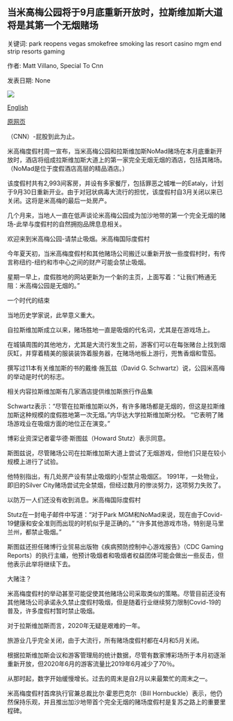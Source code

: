 ## 当米高梅公园将于9月底重新开放时，拉斯维加斯大道将是其第一个无烟赌场

关键词: park reopens vegas smokefree smoking las resort casino mgm end strip resorts gaming

作者: Matt Villano, Special To Cnn

发表日期: None

![](https://cdn.cnn.com/cnnnext/dam/assets/200914100622-02-las-vegas-park-mgm-smoke-free-casino-super-tease.jpg)

[English](Las%20Vegas%20Strip%20will%20see%20its%20first%20smoke-free%20casino%20when%20Park%20MGM%20reopens%20at%20the%20end%20of%20September.md)

[原网页](https://edition.cnn.com/travel/article/smoke-free-casino-park-mgm-las-vegas-strip/index.html)

（CNN）-屁股到此为止。

米高梅度假村周一宣布，当米高梅公园和拉斯维加斯NoMad赌场在本月底重新开放时，酒店将组成拉斯维加斯大道上的第一家完全无烟无烟的酒店，包括其赌场。 （NoMad是位于度假酒店高层的精品酒店。）

该度假村共有2,993间客房，并设有多家餐厅，包括罪恶之城唯一的Eataly，计划于9月30日重新开业。由于对冠状病毒大流行的担忧，该度假村自3月关闭以来已关闭。这将是米高梅的最后一处房产。

几个月来，当地人一直在低声谈论米高梅公园成为加沙地带的第一个完全无烟的赌场-此举与度假村的自然拥抱品牌息息相关。

欢迎来到米高梅公园-请禁止吸烟。米高梅国际度假村

今年夏天初，当米高梅度假村和其他赌场公司搬迁以重新开放一些度假村时，有传言称纽约-纽约和市中心之间的财产可能会禁止吸烟。

星期一早上，度假胜地的网站更新为一个新的主页，上面写着：“让我们畅通无阻：米高梅公园是无烟的。”

一个时代的结束

当地历史学家说，此举意义重大。

自拉斯维加斯成立以来，赌场胜地一直是吸烟的代名词，尤其是在游戏场上。

在城镇周围的其他地方，尤其是大流行发生之前，游客们可以在每张赌台上找到烟灰缸，并穿着精美的服装装饰着服务器，在赌场地板上游行，兜售香烟和雪茄。

撰写过11本有关维加斯的书的戴维·施瓦兹（David G. Schwartz）说，公园米高梅的举动是时代的标志。

相关内容拉斯维加斯有几家酒店提供维加斯旅行作品集

Schwartz表示：“尽管在拉斯维加斯以外，有许多赌场都是无烟的，但这是拉斯维加斯这种规模的度假胜地第一次无烟。”内华达大学拉斯维加斯分校。 “它表明了赌场游戏业在吸烟方面的地位正在演变。”

博彩业资深记者霍华德·斯图兹（Howard Stutz）表示同意。

斯图兹说，尽管赌场公司在拉斯维加斯大道上尝试了无烟游戏，但他们只是在较小规模上进行了试验。

他特别指出，有几处房产设有禁止吸烟的小型禁止吸烟区。 1991年，一处物业，即旧的Silver City赌场尝试完全禁烟，但经过数月的惨淡努力，这项努力失败了。

以防万一人们还没有收到消息。米高梅国际度假村

Stutz在一封电子邮件中写道：“对于Park MGM和NoMad来说，现在由于Covid-19健康和安全准则而出现的时机似乎是正确的。” “许多其他游戏市场，特别是马里兰州，都禁止吸烟。”

斯图兹还担任赌博行业贸易出版物《疾病预防控制中心游戏报告》（CDC Gaming Reports）的执行主编，他预计吸烟者和吸烟者权益团体可能会做出一些反击，但他表示此举将继续下去。

大赌注？

米高梅度假村的举动甚至可能促使其他赌场公司采取类似的策略。尽管目前还没有其他赌场公司承诺永久禁止度假村吸烟，但是随着行业继续努力限制Covid-19的普及，许多度假村暂时禁止吸烟。

对于拉斯维加斯而言，2020年无疑是艰难的一年。

旅游业几乎完全关闭，由于大流行，所有赌场度假村都在4月和5月关闭。

根据拉斯维加斯会议和游客管理局的统计数据，尽管有数家博彩场所于本月初逐渐重新开放，但2020年6月的游客流量比2019年6月减少了70％。

从那时起，数字开始缓慢增长。过去的周末是自2月以来最繁忙的周末之一。

米高梅度假村首席执行官兼总裁比尔·霍恩巴克尔（Bill Hornbuckle）表示，他仍然保持乐观，并且推出加沙地带首个完全无烟的赌场度假村是复苏之路上的重要里程碑。